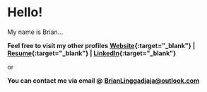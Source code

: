 # Hello!
My name is Brian...

**Feel free to visit my other profiles**
**[Website](https://mynameisbrian.dev){:target="_blank"} | [Resume](https://brianlinggadjaja.github.io/personal_resume/){:target="_blank"} | [LinkedIn](https://linkedin.com/in/brian-linggadjaja-766971165){:target="_blank"}**

or

**You can contact me via email @**
**BrianLinggadjaja@outlook.com**

<!--
**BrianLinggadjaja/brianlinggadjaja** is a ✨ _special_ ✨ repository because its `README.md` (this file) appears on your GitHub profile.

Here are some ideas to get you started:

- 🔭 I’m currently working on ...
- 🌱 I’m currently learning ...
- 👯 I’m looking to collaborate on ...
- 🤔 I’m looking for help with ...
- 💬 Ask me about ...
- 📫 How to reach me: ...
- 😄 Pronouns: ...
- ⚡ Fun fact: ...
-->
